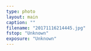 ```yaml
---
type: photo
layout: main
caption: ""
filename: "20171116214445.jpg"
fstop: "Unknown"
exposure: "Unknown"
---
```

